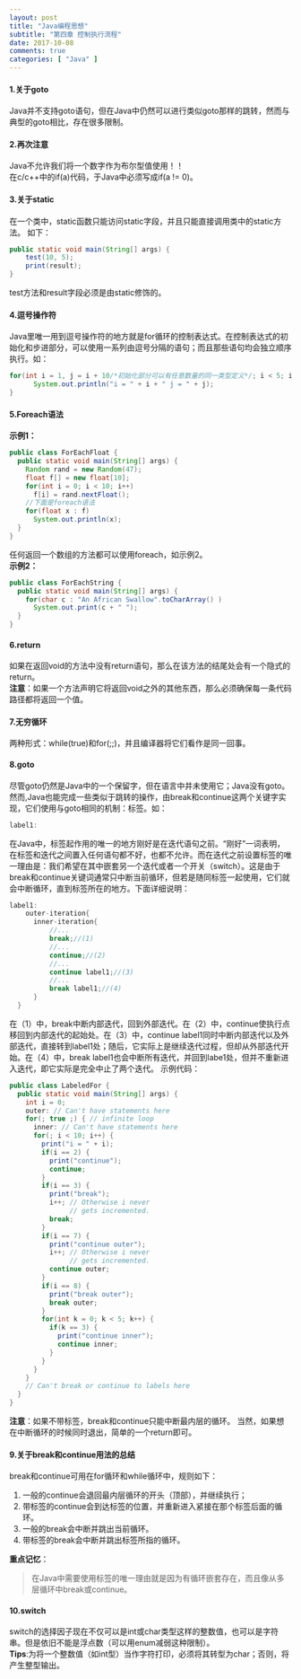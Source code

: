 ```yaml
---
layout: post
title: "Java编程思想"
subtitle: "第四章 控制执行流程"
date: 2017-10-08
comments: true
categories: [ "Java" ]
---
```


#### 1.关于goto
Java并不支持goto语句，但在Java中仍然可以进行类似goto那样的跳转，然而与典型的goto相比，存在很多限制。
#### 2.再次注意
Java不允许我们将一个数字作为布尔型值使用！！  
在c/c++中的if(a)代码，于Java中必须写成if(a != 0)。
#### 3.关于static
在一个类中，static函数只能访问static字段，并且只能直接调用类中的static方法。
如下：
```Java
public static void main(String[] args) {
    test(10, 5);
    print(result);
}
```
test方法和result字段必须是由static修饰的。
#### 4.逗号操作符
Java里唯一用到逗号操作符的地方就是for循环的控制表达式。在控制表达式的初始化和步进部分，可以使用一系列由逗号分隔的语句；而且那些语句均会独立顺序执行。如：
```Java
for(int i = 1, j = i + 10/*初始化部分可以有任意数量的同一类型定义*/; i < 5; i++, j = i * 2) {
      System.out.println("i = " + i + " j = " + j);
}
```
#### 5.Foreach语法
**示例1：**
```Java
public class ForEachFloat {
  public static void main(String[] args) {
    Random rand = new Random(47);
    float f[] = new float[10];
    for(int i = 0; i < 10; i++)
      f[i] = rand.nextFloat();
	//下面是foreach语法
    for(float x : f)
      System.out.println(x);
  }
}
```
任何返回一个数组的方法都可以使用foreach，如示例2。  
**示例2：**
```Java
public class ForEachString {
  public static void main(String[] args) {
    for(char c : "An African Swallow".toCharArray() )
      System.out.print(c + " ");
  }
}
```
#### 6.return
如果在返回void的方法中没有return语句，那么在该方法的结尾处会有一个隐式的return。  
**注意**：如果一个方法声明它将返回void之外的其他东西，那么必须确保每一条代码路径都将返回一个值。
#### 7.无穷循环
两种形式：while(true)和for(;;)，并且编译器将它们看作是同一回事。
#### 8.goto
尽管goto仍然是Java中的一个保留字，但在语言中并未使用它；Java没有goto。然而,Java也能完成一些类似于跳转的操作，由break和continue这两个关键字实现，它们使用与goto相同的机制：标签。如：
```Java
label1:
```
在Java中，标签起作用的唯一的地方刚好是在迭代语句之前。“刚好”一词表明，在标签和迭代之间置入任何语句都不好，也都不允许。而在迭代之前设置标签的唯一理由是：我们希望在其中嵌套另一个迭代或者一个开关（switch）。这是由于break和continue关键词通常只中断当前循环，但若是随同标签一起使用，它们就会中断循环，直到标签所在的地方。下面详细说明：
```Java
label1:
	outer-iteration{
	  inner-iteration{
		  //...
		  break;//(1)
		  //...
		  continue;//(2)
		  //...
		  continue label1;//(3)
		  //...
		  break label1;//(4)		  
	  }
  }
```
在（1）中，break中断内部迭代，回到外部迭代。在（2）中，continue使执行点移回到内部迭代的起始处。在（3）中，continue label1同时中断内部迭代以及外部迭代，直接转到label1处；随后，它实际上是继续迭代过程，但却从外部迭代开始。在（4）中，break label1也会中断所有迭代，并回到labe1处，但并不重新进入迭代，即它实际是完全中止了两个迭代。
示例代码：
```Java
public class LabeledFor {
  public static void main(String[] args) {
    int i = 0;
    outer: // Can't have statements here
    for(; true ;) { // infinite loop
      inner: // Can't have statements here
      for(; i < 10; i++) {
        print("i = " + i);
        if(i == 2) {
          print("continue");
          continue;
        }
        if(i == 3) {
          print("break");
          i++; // Otherwise i never
               // gets incremented.
          break;
        }
        if(i == 7) {
          print("continue outer");
          i++; // Otherwise i never
               // gets incremented.
          continue outer;
        }
        if(i == 8) {
          print("break outer");
          break outer;
        }
        for(int k = 0; k < 5; k++) {
          if(k == 3) {
            print("continue inner");
            continue inner;
          }
        }
      }
    }
    // Can't break or continue to labels here
  }
} 
```
**注意**：如果不带标签，break和continue只能中断最内层的循环。
当然，如果想在中断循环的时候同时退出，简单的一个return即可。
#### 9.关于break和continue用法的总结
break和continue可用在for循环和while循环中，规则如下：
1. 一般的continue会退回最内层循环的开头（顶部），并继续执行；
2. 带标签的continue会到达标签的位置，并重新进入紧接在那个标签后面的循环。
3. 一般的break会中断并跳出当前循环。
4. 带标签的break会中断并跳出标签所指的循环。  

**重点记忆**：
> 在Java中需要使用标签的唯一理由就是因为有循环嵌套存在，而且像从多层循环中break或continue。

#### 10.switch
switch的选择因子现在不仅可以是int或char类型这样的整数值，也可以是字符串。但是依旧不能是浮点数（可以用enum减弱这种限制）。  
**Tips**:为将一个整数值（如int型）当作字符打印，必须将其转型为char；否则，将产生整型输出。

